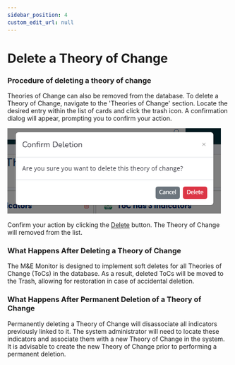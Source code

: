 ```yaml
---
sidebar_position: 4
custom_edit_url: null
---
```


# Delete a Theory of Change

### Procedure of deleting a theory of change
Theories of Change can also be removed from the database. To delete a Theory of Change, navigate to the 'Theories of Change' section. Locate the desired entry within the list of cards and click the trash icon. A confirmation dialog will appear, prompting you to confirm your action. 

![Update Theory of Change Form](./img/delete-toc.png)

Confirm your action by clicking the <a href="" class="danger-button">Delete</a> button. The Theory of Change will removed from the list.

### What Happens After Deleting a Theory of Change
The M&E Monitor is designed to implement soft deletes for all Theories of Change (ToCs) in the database. As a result, deleted ToCs will be moved to the Trash, allowing for restoration in case of accidental deletion.

### What Happens After Permanent Deletion of a Theory of Change
Permanently deleting a Theory of Change will disassociate all indicators previously linked to it. The system administrator will need to locate these indicators and associate them with a new Theory of Change in the system. It is advisable to create the new Theory of Change prior to performing a permanent deletion.